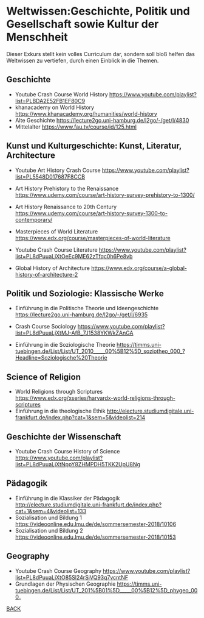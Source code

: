 # Weltwissen:Geschichte, Politik und Gesellschaft sowie Kultur der Menschheit				

Dieser Exkurs stellt kein volles Curriculum dar, sondern soll bloß helfen das Weltwissen zu vertiefen, durch einen Einblick in die Themen.


## Geschichte

- Youtube Crash Course World History https://www.youtube.com/playlist?list=PLBDA2E52FB1EF80C9
- khanacademy on World History https://www.khanacademy.org/humanities/world-history
- Alte Geschichte https://lecture2go.uni-hamburg.de/l2go/-/get/l/4830
- Mittelalter https://www.fau.tv/course/id/125.html


## Kunst und Kulturgeschichte: Kunst, Literatur, Architecture

- Youtube Art History Crash Course https://www.youtube.com/playlist?list=PL5548D017687F8CCB
- Art History Prehistory to the Renaissance https://www.udemy.com/course/art-history-survey-prehistory-to-1300/
- Art History Renaissance to 20th Century https://www.udemy.com/course/art-history-survey-1300-to-contemporary/

- Masterpieces of World Literature https://www.edx.org/course/masterpieces-of-world-literature
- Youtube Crash Course Literature https://www.youtube.com/playlist?list=PL8dPuuaLjXtOeEc9ME62zTfqc0h6Pe8vb

- Global History of Architecture https://www.edx.org/course/a-global-history-of-architecture-2

## Politik und Soziologie: Klassische Werke		
 
- Einführung in die Politische Theorie und Ideengeschichte https://lecture2go.uni-hamburg.de/l2go/-/get/l/6935

- Crash Course Sociology https://www.youtube.com/playlist?list=PL8dPuuaLjXtMJ-AfB_7J1538YKWkZAnGA
- Einführung in die Soziologische Theorie https://timms.uni-tuebingen.de/List/List/UT_2010_____00%5B12%5D_soziotheo_000_?Headline=Soziologische%20Theorie
				
## Science of Religion

- World Religions through Scriptures https://www.edx.org/xseries/harvardx-world-religions-through-scriptures
- Einführung in die theologische Ethik http://electure.studiumdigitale.uni-frankfurt.de/index.php?cat=1&sem=5&videolist=214


## Geschichte der Wissenschaft			

- Youtube Crash Course History of Science https://www.youtube.com/playlist?list=PL8dPuuaLjXtNppY8ZHMPDH5TKK2UpU8Ng
		
## Pädagogik

- Einführung in die Klassiker der Pädagogik http://electure.studiumdigitale.uni-frankfurt.de/index.php?cat=1&sem=4&videolist=133
- Sozialisation und Bildung 1 https://videoonline.edu.lmu.de/de/sommersemester-2018/10106
- Sozialisation und Bildung 2 https://videoonline.edu.lmu.de/de/sommersemester-2018/10153

## Geography

- Youtube Crash Course Geography https://www.youtube.com/playlist?list=PL8dPuuaLjXtO85Sl24rSiVQ93q7vcntNF
- Grundlagen der Physischen Geographie https://timms.uni-tuebingen.de/List/List/UT_201%5B01%5D_____00%5B12%5D_phygeo_000_

[BACK](README.md)

